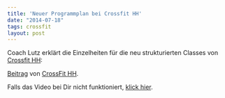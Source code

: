 ```yaml
---
title: 'Neuer Programmplan bei Crossfit HH'
date: "2014-07-18"
tags: crossfit
layout: post
---
```

Coach Lutz erklärt die Einzelheiten für die neu strukturierten Classes von [Crossfit HH][0]:

<div id="fb-root"></div> <script>(function(d, s, id) { var js, fjs = d.getElementsByTagName(s)[0]; if (d.getElementById(id)) return; js = d.createElement(s); js.id = id; js.src = "//connect.facebook.net/de_DE/all.js#xfbml=1"; fjs.parentNode.insertBefore(js, fjs); }(document, 'script', 'facebook-jssdk'));</script>
<div class="fb-post" data-href="https://www.facebook.com/photo.php?v=790784744275415" data-width="466"><div class="fb-xfbml-parse-ignore"><a href="https://www.facebook.com/photo.php?v=790784744275415">Beitrag</a> von <a href="https://www.facebook.com/CrossFitHH">CrossFit HH</a>.</div></div>

Falls das Video bei Dir nicht funktioniert, [klick hier][1].

[0]: http://www.crossfithh.de/
[1]: https://www.facebook.com/photo.php?v=790784744275415&set=vb.271361256217769&type=2&theater

